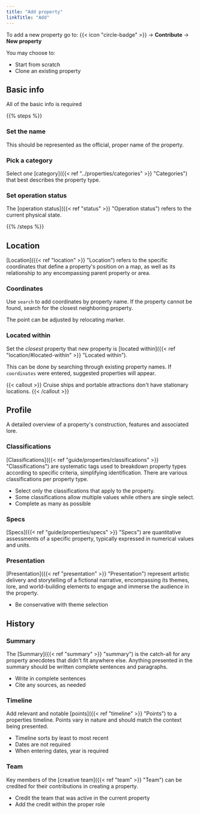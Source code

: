 ```yaml
---
title: "Add property"
linkTitle: "Add"
---
```


To add a new property go to:
{{< icon "circle-badge" >}} &rarr; **Contribute** &rarr; **New property**

You may choose to:
* Start from scratch
* Clone an existing property

## Basic info

All of the basic info is required

{{% steps %}}

### Set the name

This should be represented as the official, proper name of the property.


### Pick a category

Select _one_ [category]({{< ref "../properties/categories" >}} "Categories") that best describes the property type.

### Set operation status

The [operation status]({{< ref "status" >}} "Operation status") refers to the current physical state.

{{% /steps %}}


## Location
[Location]({{< ref "location" >}} "Location") refers to the specific coordinates that define a property's position on a map, as well as its relationship to any encompassing parent property or area.

### Coordinates
Use `search` to add coordinates by property name. If the property cannot be found, search for the closest neighboring property.

The point can be adjusted by relocating marker.

### Located within
Set the _closest_ property that new property is [located within]({{< ref "location/#located-within" >}} "Located within"). 

This can be done by searching through existing property names. If `coordinates` were entered, suggested properties will appear.

{{< callout >}}
Cruise ships and portable attractions don't have stationary locations.
{{< /callout >}}


## Profile
A detailed overview of a property's construction, features and associated lore.

### Classifications
[Classifications]({{< ref "guide/properties/classifications" >}} "Classifications") are systematic tags used to breakdown property types according to specific criteria, simplifying identification. There are various classifications per property type.

* Select only the classifications that apply to the property. 
* Some classifications allow multiple values while others are single select.
* Complete as many as possible

### Specs
[Specs]({{< ref "guide/properties/specs" >}} "Specs") are quantitative assessments of a specific property, typically expressed in numerical values and units.

### Presentation
[Presentation]({{< ref "presentation" >}} "Presentation") represent artistic delivery and storytelling of a fictional narrative, encompassing its themes, lore, and world-building elements to engage and immerse the audience in the property.

* Be conservative with theme selection

## History

### Summary
The [Summary]({{< ref "summary" >}} "summary") is the catch-all for any property anecdotes that didn't fit anywhere else. Anything presented in the summary should be written complete sentences and paragraphs.

* Write in complete sentences
* Cite any sources, as needed

### Timeline
Add relevant and notable [points]({{< ref "timeline" >}} "Points")  to a properties timeline. Points vary in nature and should match the context being presented.

* Timeline sorts by least to most recent
* Dates are not required
* When entering dates, year is required

### Team
Key members of the [creative team]({{< ref "team" >}} "Team") can be credited for their contributions in creating a property.

* Credit the team that was active in the current property
* Add the credit within the proper role